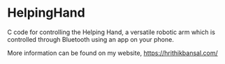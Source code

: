 # HelpingHand
C code for controlling the Helping Hand, a versatile robotic arm which is controlled through Bluetooth using an app on your phone. 

More information can be found on my website, https://hrithikbansal.com/
